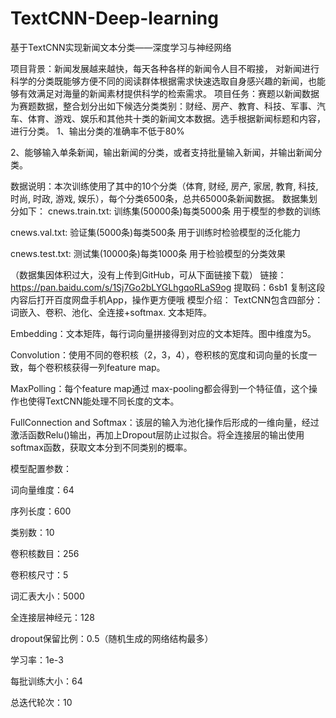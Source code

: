 # TextCNN-Deep-learning
基于TextCNN实现新闻文本分类——深度学习与神经网络

项目背景：新闻发展越来越快，每天各种各样的新闻令人目不暇接，
对新闻进行科学的分类既能够方便不同的阅读群体根据需求快速选取自身感兴趣的新闻，也能够有效满足对海量的新闻素材提供科学的检索需求。
项目任务：赛题以新闻数据为赛题数据，整合划分出如下候选分类类别：财经、房产、教育、科技、军事、汽车、体育、游戏、娱乐和其他共十类的新闻文本数据。选手根据新闻标题和内容，进行分类。
1、输出分类的准确率不低于80%

2、能够输入单条新闻，输出新闻的分类，或者支持批量输入新闻，并输出新闻分类。

数据说明：本次训练使用了其中的10个分类（体育, 财经, 房产, 家居, 教育, 科技, 时尚, 时政, 游戏, 娱乐），每个分类6500条，总共65000条新闻数据。
数据集划分如下：
cnews.train.txt: 训练集(50000条)每类5000条
用于模型的参数的训练

cnews.val.txt: 验证集(5000条)每类500条
用于训练时检验模型的泛化能力

cnews.test.txt: 测试集(10000条)每类1000条
用于检验模型的分类效果

（数据集因体积过大，没有上传到GitHub，可从下面链接下载）
链接：https://pan.baidu.com/s/1Sj7Go2bLYGLhgqoRLaS9og 
提取码：6sb1 
复制这段内容后打开百度网盘手机App，操作更方便哦
模型介绍：
TextCNN包含四部分：词嵌入、卷积、池化、全连接+softmax.
文本矩阵。

Embedding：文本矩阵，每行词向量拼接得到对应的文本矩阵。图中维度为5。

Convolution：使用不同的卷积核（2，3，4），卷积核的宽度和词向量的长度一致，每个卷积核获得一列feature map。

MaxPolling：每个feature map通过 max-pooling都会得到一个特征值，这个操作也使得TextCNN能处理不同长度的文本。

FullConnection and Softmax：该层的输入为池化操作后形成的一维向量，经过激活函数Relu()输出，再加上Dropout层防止过拟合。将全连接层的输出使用softmax函数，获取文本分到不同类别的概率。

模型配置参数：

词向量维度：64

序列长度：600

类别数：10

卷积核数目：256

卷积核尺寸：5

词汇表大小：5000

全连接层神经元：128

dropout保留比例：0.5（随机生成的网络结构最多）

学习率：1e-3

每批训练大小：64

总迭代轮次：10
